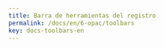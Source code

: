 ```yaml
---
title: Barra de herramientas del registro
permalink: /docs/en/6-opac/toolbars
key: docs-toolbars-en
---
```

